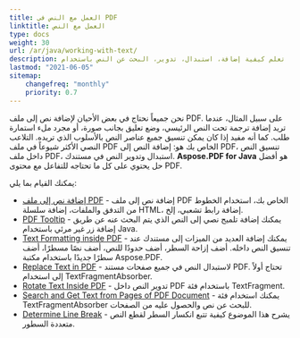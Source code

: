 ```yaml
---
title: العمل مع النص في PDF
linktitle: العمل مع النص
type: docs
weight: 30
url: /ar/java/working-with-text/
description: تشرح هذه القسم تقنيات مختلفة لمعالجة النص. تعلم كيفية إضافة، استبدال، تدوير، البحث عن النص باستخدام Aspose.PDF وJava.
lastmod: "2021-06-05"
sitemap:
    changefreq: "monthly"
    priority: 0.7
---
```


نحن جميعاً نحتاج في بعض الأحيان لإضافة نص إلى ملف PDF. على سبيل المثال، عندما تريد إضافة ترجمة تحت النص الرئيسي، وضع تعليق بجانب صورة، أو مجرد ملء استمارة طلب. كما أنه مفيد إذا كان يمكن تنسيق جميع عناصر النص بالأسلوب الذي تريده. التلاعب النصي الأكثر شيوعاً في ملف PDF الخاص بك هو: إضافة النص إلى PDF، تنسيق النص داخل ملف PDF، استبدال وتدوير النص في مستندك. **Aspose.PDF for Java** هو أفضل حل يحتوي على كل ما تحتاجه للتفاعل مع محتوى PDF.

يمكنك القيام بما يلي:

- [إضافة نص إلى ملف PDF](/pdf/ar/java/add-text-to-pdf-file/) - إضافة نص إلى ملف PDF الخاص بك، استخدام الخطوط من التدفق والملفات، إضافة سلسلة HTML، إضافة رابط تشعبي، إلخ.
- [PDF Tooltip](/pdf/ar/java/pdf-tooltip/) - يمكنك إضافة تلميح نصي إلى النص الذي يتم البحث عنه عن طريق إضافة زر غير مرئي باستخدام Java.
- [Text Formatting inside PDF](/pdf/ar/java/text-formatting-inside-pdf/) - يمكنك إضافة العديد من الميزات إلى مستندك عند تنسيق النص داخله. أضف إزاحة السطر، أضف حدودًا للنص، أضف نصًا مسطرًا، أضف سطرًا جديدًا باستخدام مكتبة Aspose.PDF.
- [Replace Text in PDF](/pdf/ar/java/replace-text-in-pdf/) - لاستبدال النص في جميع صفحات مستند PDF. تحتاج أولاً إلى استخدام TextFragmentAbsorber.
- [Rotate Text Inside PDF](/pdf/ar/java/rotate-text-inside-pdf/) - تدوير النص داخل PDF باستخدام فئة TextFragment.
- [Search and Get Text from Pages of PDF Document](/pdf/ar/java/search-and-get-text-from-pdf/) - يمكنك استخدام فئة TextFragmentAbsorber للبحث عن نص والحصول عليه من الصفحات.
- [Determine Line Break](/pdf/ar/java/determine-line-break/) - يشرح هذا الموضوع كيفية تتبع انكسار السطر لقطع النص متعددة السطور.